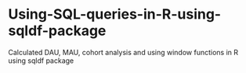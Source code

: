 # Using-SQL-queries-in-R-using-sqldf-package
Calculated DAU, MAU, cohort analysis and using window functions in R using sqldf package
